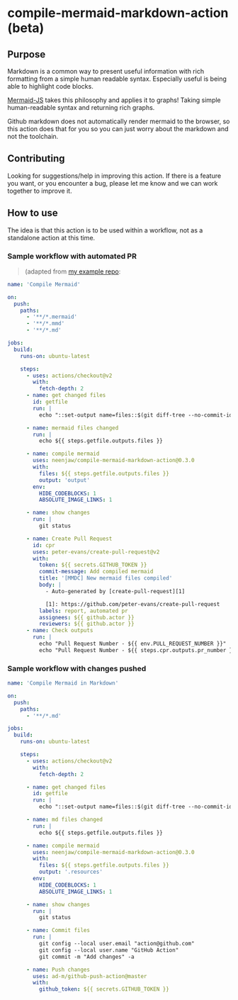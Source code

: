 # compile-mermaid-markdown-action (beta)

## Purpose

Markdown is a common way to present useful information with rich formatting from a simple human readable syntax. Especially useful is being able to highlight code blocks.

[Mermaid-JS](https://mermaid-js.github.io/mermaid/) takes this philosophy and applies it to graphs! Taking simple human-readable syntax and returning rich graphs.

Github markdown does not automatically render mermaid to the browser, so this action does that for you so you can just worry about the markdown and not the toolchain.

## Contributing

Looking for suggestions/help in improving this action. If there is a feature you want, or you encounter a bug, please let me know and we can work together to improve it.

## How to use

The idea is that this action is to be used within a workflow, not as a standalone action at this time.

### Sample workflow with automated PR

> (adapted from [my example repo](https://github.com/neenjaw/mermaid-markdown-test):

```yaml
name: 'Compile Mermaid'

on:
  push:
    paths:
      - '**/*.mermaid'
      - '**/*.mmd'
      - '**/*.md'

jobs:
  build:
    runs-on: ubuntu-latest

    steps:
      - uses: actions/checkout@v2
        with:
          fetch-depth: 2
      - name: get changed files
        id: getfile
        run: |
          echo "::set-output name=files::$(git diff-tree --no-commit-id --name-only -r ${{ github.sha }} | grep -e '.*\.md$' -e '.*\.mmd$' -e '.*\.mermaid$' | xargs)"

      - name: mermaid files changed
        run: |
          echo ${{ steps.getfile.outputs.files }}

      - name: compile mermaid
        uses: neenjaw/compile-mermaid-markdown-action@0.3.0
        with:
          files: ${{ steps.getfile.outputs.files }}
          output: 'output'
        env:
          HIDE_CODEBLOCKS: 1
          ABSOLUTE_IMAGE_LINKS: 1

      - name: show changes
        run: |
          git status

      - name: Create Pull Request
        id: cpr
        uses: peter-evans/create-pull-request@v2
        with:
          token: ${{ secrets.GITHUB_TOKEN }}
          commit-message: Add compiled mermaid
          title: '[MMDC] New mermaid files compiled'
          body: |
            - Auto-generated by [create-pull-request][1]

            [1]: https://github.com/peter-evans/create-pull-request
          labels: report, automated pr
          assignees: ${{ github.actor }}
          reviewers: ${{ github.actor }}
      - name: Check outputs
        run: |
          echo "Pull Request Number - ${{ env.PULL_REQUEST_NUMBER }}"
          echo "Pull Request Number - ${{ steps.cpr.outputs.pr_number }}"
```

### Sample workflow with changes pushed

```yaml
name: 'Compile Mermaid in Markdown'

on:
  push:
    paths:
      - '**/*.md'

jobs:
  build:
    runs-on: ubuntu-latest

    steps:
      - uses: actions/checkout@v2
        with:
          fetch-depth: 2

      - name: get changed files
        id: getfile
        run: |
          echo "::set-output name=files::$(git diff-tree --no-commit-id --name-only -r ${{ github.sha }} | grep -e '.*\.md$' | xargs)"

      - name: md files changed
        run: |
          echo ${{ steps.getfile.outputs.files }}

      - name: compile mermaid
        uses: neenjaw/compile-mermaid-markdown-action@0.3.0
        with:
          files: ${{ steps.getfile.outputs.files }}
          output: '.resources'
        env:
          HIDE_CODEBLOCKS: 1
          ABSOLUTE_IMAGE_LINKS: 1

      - name: show changes
        run: |
          git status

      - name: Commit files
        run: |
          git config --local user.email "action@github.com"
          git config --local user.name "GitHub Action"
          git commit -m "Add changes" -a

      - name: Push changes
        uses: ad-m/github-push-action@master
        with:
          github_token: ${{ secrets.GITHUB_TOKEN }}
```
